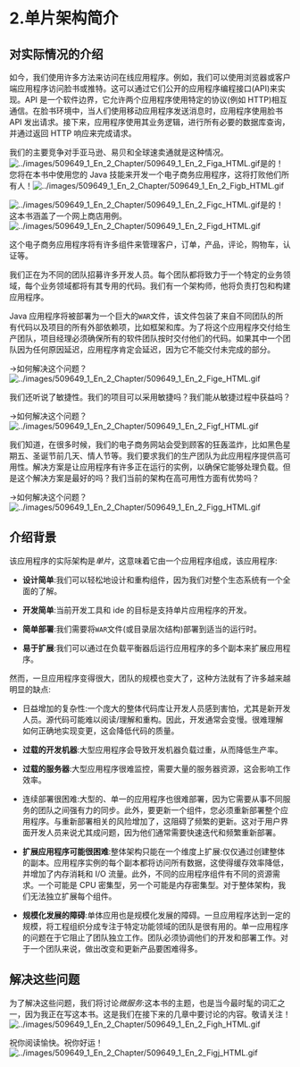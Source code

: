 # 2.单片架构简介

## 对实际情况的介绍

如今，我们使用许多方法来访问在线应用程序。例如，我们可以使用浏览器或客户端应用程序访问脸书或推特。这可以通过它们公开的应用程序编程接口(API)来实现。API 是一个软件边界，它允许两个应用程序使用特定的协议(例如 HTTP)相互通信。在脸书环境中，当人们使用移动应用程序发送消息时，应用程序使用脸书 API 发出请求。接下来，应用程序使用其业务逻辑，进行所有必要的数据库查询，并通过返回 HTTP 响应来完成请求。

我们的主要竞争对手亚马逊、易贝和全球速卖通就是这种情况。![../images/509649_1_En_2_Chapter/509649_1_En_2_Figa_HTML.gif](../images/509649_1_En_2_Chapter/509649_1_En_2_Figa_HTML.gif)是的！您将在本书中使用您的 Java 技能来开发一个电子商务应用程序，这将打败他们所有人！![../images/509649_1_En_2_Chapter/509649_1_En_2_Figb_HTML.gif](../images/509649_1_En_2_Chapter/509649_1_En_2_Figb_HTML.gif)

![../images/509649_1_En_2_Chapter/509649_1_En_2_Figc_HTML.gif](../images/509649_1_En_2_Chapter/509649_1_En_2_Figc_HTML.gif)是的！这本书涵盖了一个网上商店用例。![../images/509649_1_En_2_Chapter/509649_1_En_2_Figd_HTML.gif](../images/509649_1_En_2_Chapter/509649_1_En_2_Figd_HTML.gif)

这个电子商务应用程序将有许多组件来管理客户，订单，产品，评论，购物车，认证等。

我们正在为不同的团队招募许多开发人员。每个团队都将致力于一个特定的业务领域，每个业务领域都将有其专用的代码。我们有一个架构师，他将负责打包和构建应用程序。

Java 应用程序将被部署为一个巨大的`WAR`文件，该文件包装了来自不同团队的所有代码以及项目的所有外部依赖项，比如框架和库。为了将这个应用程序交付给生产团队，项目经理必须确保所有的软件团队按时交付他们的代码。如果其中一个团队因为任何原因延迟，应用程序肯定会延迟，因为它不能交付未完成的部分。

→如何解决这个问题？![../images/509649_1_En_2_Chapter/509649_1_En_2_Fige_HTML.gif](../images/509649_1_En_2_Chapter/509649_1_En_2_Fige_HTML.gif)

我们还听说了敏捷性。我们的项目可以采用敏捷吗？我们能从敏捷过程中获益吗？

→如何解决这个问题？![../images/509649_1_En_2_Chapter/509649_1_En_2_Figf_HTML.gif](../images/509649_1_En_2_Chapter/509649_1_En_2_Figf_HTML.gif)

我们知道，在很多时候，我们的电子商务网站会受到顾客的狂轰滥炸，比如黑色星期五、圣诞节前几天、情人节等。我们要求我们的生产团队为此应用程序提供高可用性。解决方案是让应用程序有许多正在运行的实例，以确保它能够处理负载。但是这个解决方案是最好的吗？我们当前的架构在高可用性方面有优势吗？

→如何解决这个问题？![../images/509649_1_En_2_Chapter/509649_1_En_2_Figg_HTML.gif](../images/509649_1_En_2_Chapter/509649_1_En_2_Figg_HTML.gif)

## 介绍背景

该应用程序的实际架构是*单片*，这意味着它由一个应用程序组成，该应用程序:

*   **设计简单**:我们可以轻松地设计和重构组件，因为我们对整个生态系统有一个全面的了解。

*   **开发简单**:当前开发工具和 ide 的目标是支持单片应用程序的开发。

*   **简单部署**:我们需要将`WAR`文件(或目录层次结构)部署到适当的运行时。

*   **易于扩展**:我们可以通过在负载平衡器后运行应用程序的多个副本来扩展应用程序。

然而，一旦应用程序变得很大，团队的规模也变大了，这种方法就有了许多越来越明显的缺点:

*   日益增加的复杂性:一个庞大的整体代码库让开发人员感到害怕，尤其是新开发人员。源代码可能难以阅读/理解和重构。因此，开发通常会变慢。很难理解如何正确地实现变更，这会降低代码的质量。

*   **过载的开发机器**:大型应用程序会导致开发机器负载过重，从而降低生产率。

*   **过载的服务器**:大型应用程序很难监控，需要大量的服务器资源，这会影响工作效率。

*   连续部署很困难:大型的、单一的应用程序也很难部署，因为它需要从事不同服务的团队之间强有力的同步。此外，要更新一个组件，您必须重新部署整个应用程序。与重新部署相关的风险增加了，这阻碍了频繁的更新。这对于用户界面开发人员来说尤其成问题，因为他们通常需要快速迭代和频繁重新部署。

*   **扩展应用程序可能很困难**:整体架构只能在一个维度上扩展:仅仅通过创建整体的副本。应用程序实例的每个副本都将访问所有数据，这使得缓存效率降低，并增加了内存消耗和 I/O 流量。此外，不同的应用程序组件有不同的资源需求。一个可能是 CPU 密集型，另一个可能是内存密集型。对于整体架构，我们无法独立扩展每个组件。

*   **规模化发展的障碍**:单体应用也是规模化发展的障碍。一旦应用程序达到一定的规模，将工程组织分成专注于特定功能领域的团队是很有用的。单一应用程序的问题在于它阻止了团队独立工作。团队必须协调他们的开发和部署工作。对于一个团队来说，做出改变和更新产品要困难得多。

## 解决这些问题

为了解决这些问题，我们将讨论*微服务*:这本书的主题，也是当今最时髦的词汇之一，因为我正在写这本书。这是我们在接下来的几章中要讨论的内容。敬请关注！![../images/509649_1_En_2_Chapter/509649_1_En_2_Figh_HTML.gif](../images/509649_1_En_2_Chapter/509649_1_En_2_Figh_HTML.gif)

祝你阅读愉快。祝你好运！![../images/509649_1_En_2_Chapter/509649_1_En_2_Figj_HTML.gif](../images/509649_1_En_2_Chapter/509649_1_En_2_Figj_HTML.gif)